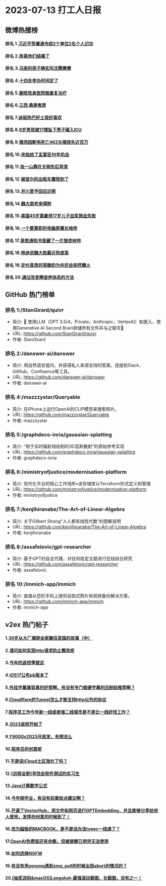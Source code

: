 # 2023-07-13 打工人日报


## 微博热搜榜

#### 排名 1.[习近平签署通令给2个单位2名个人记功](https://s.weibo.com/weibo?q=习近平签署通令给2个单位2名个人记功)
#### 排名 2.[恭喜他们结婚了](https://s.weibo.com/weibo?q=恭喜他们结婚了)
#### 排名 3.[马丽的孩子确实叫沈腾舅舅](https://s.weibo.com/weibo?q=马丽的孩子确实叫沈腾舅舅)
#### 排名 4.[十四冬举办时间定了](https://s.weibo.com/weibo?q=十四冬举办时间定了)
#### 排名 5.[鹿晗现身医院做康复治疗](https://s.weibo.com/weibo?q=鹿晗现身医院做康复治疗)
#### 排名 6.[江西 悬崖套房](https://s.weibo.com/weibo?q=江西悬崖套房)
#### 排名 7.[迪丽热巴好土我好喜欢](https://s.weibo.com/weibo?q=迪丽热巴好土我好喜欢)
#### 排名 8.[9岁男孩被17楼坠下男子砸入ICU](https://s.weibo.com/weibo?q=9岁男孩被17楼坠下男子砸入ICU)
#### 排名 9.[猪场因断电死亡462头猪损失近百万](https://s.weibo.com/weibo?q=猪场因断电死亡462头猪损失近百万)
#### 排名 10.[宋焰给了孟宴臣10年机会](https://s.weibo.com/weibo?q=宋焰给了孟宴臣10年机会)
#### 排名 11.[张一山靠在关晓彤后背哭](https://s.weibo.com/weibo?q=张一山靠在关晓彤后背哭)
#### 排名 12.[被首尔的出租车震惊到了](https://s.weibo.com/weibo?q=被首尔的出租车震惊到了)
#### 排名 13.[井川里予回应近照](https://s.weibo.com/weibo?q=井川里予回应近照)
#### 排名 14.[魏大勋老来得粉](https://s.weibo.com/weibo?q=魏大勋老来得粉)
#### 排名 15.[美国45岁富豪用17岁儿子血浆换血失败](https://s.weibo.com/weibo?q=美国45岁富豪用17岁儿子血浆换血失败)
#### 排名 16.[一个要离职的电脑屏幕长啥样](https://s.weibo.com/weibo?q=一个要离职的电脑屏幕长啥样)
#### 排名 17.[录取通知书里藏了一片银杏树林](https://s.weibo.com/weibo?q=录取通知书里藏了一片银杏树林)
#### 排名 18.[杨迪说魏大勋最近热度高](https://s.weibo.com/weibo?q=杨迪说魏大勋最近热度高)
#### 排名 19.[定价高昂的茉酸奶为何还会突然爆火](https://s.weibo.com/weibo?q=定价高昂的茉酸奶为何还会突然爆火)
#### 排名 20.[通过改变睡姿养体态的方法](https://s.weibo.com/weibo?q=通过改变睡姿养体态的方法)
## GitHub 热门榜单

### 排名 1:/StanGirard/quivr
- 简介: 🧠 使用LLM（GPT 3.5/4，Private，Anthropic，VertexAI）和嵌入，使用Generative AI Second Brain转储所有文件并与之聊天🧠
- URL: https://github.com/StanGirard/quivr
- 作者: StanGirard 

### 排名 2:/danswer-ai/danswer
- 简介: 用自然语言提问，并获得私人来源支持的答案。连接到Slack、GitHub、Confluence等工具。
- URL: https://github.com/danswer-ai/danswer
- 作者: danswer-ai 

### 排名 4:/mazzzystar/Queryable
- 简介: 在iPhone上运行OpenAI的CLIP模型来搜索照片。
- URL: https://github.com/mazzzystar/Queryable
- 作者: mazzzystar 

### 排名 5:/graphdeco-inria/gaussian-splatting
- 简介: “用于实时辐射场绘制的3D高斯散射”的原始参考实现
- URL: https://github.com/graphdeco-inria/gaussian-splatting
- 作者: graphdeco-inria 

### 排名 6:/ministryofjustice/modernisation-platform
- 简介: 现代化平台的核心工作场所•该存储库以Terraform形式定义和管理
- URL: https://github.com/ministryofjustice/modernisation-platform
- 作者: ministryofjustice 

### 排名 7:/kenjihiranabe/The-Art-of-Linear-Algebra
- 简介: 关于Gilbert Strang“人人都有线性代数”的图解说明
- URL: https://github.com/kenjihiranabe/The-Art-of-Linear-Algebra
- 作者: kenjihiranabe 

### 排名 8:/assafelovic/gpt-researcher
- 简介: 基于GPT的自主代理，对任何给定主题进行在线综合研究
- URL: https://github.com/assafelovic/gpt-researcher
- 作者: assafelovic 

### 排名 10:/immich-app/immich
- 简介: 直接从您的手机上提供自助式照片和视频备份解决方案。
- URL: https://github.com/immich-app/immich
- 作者: immich-app 

## v2ex 热门帖子

#### 1.[30岁从大厂裸辞全家搬往英国的故事（中）](https://www.v2ex.com/t/956323#reply43)
#### 2.[请问如何实现http请求防止篡改呢](https://www.v2ex.com/t/956327#reply22)
#### 3.[今年的返校季就这](https://www.v2ex.com/t/956339#reply13)
#### 4.[iOS17公布pb版本了](https://www.v2ex.com/t/956331#reply9)
#### 5.[外挂字幕兼容真的好烦啊，有没有专门做硬字幕的压制组推荐啊？](https://www.v2ex.com/t/956344#reply9)
#### 6.[Cloudflare的Tunnel怎么才能支持http以外的协议](https://www.v2ex.com/t/956326#reply7)
#### 7.[程序员工作今年新一线或者强二线城市是不是比一线好找工作？](https://www.v2ex.com/t/956328#reply7)
#### 8.[2023返校开始了](https://www.v2ex.com/t/956340#reply7)
#### 9.[Y9000x2023月底发，有想法么](https://www.v2ex.com/t/956342#reply7)
#### 10.[程序员的创意呢](https://www.v2ex.com/t/956325#reply6)
#### 11.[不是说iCloud土区涨价了吗？](https://www.v2ex.com/t/956334#reply6)
#### 12.[[远程全职]寻找会软件测试的实习生](https://www.v2ex.com/t/956329#reply5)
#### 13.[Java计算数学公式](https://www.v2ex.com/t/956347#reply5)
#### 14.[今年刚毕业，有没有前辈给点建议啊？](https://www.v2ex.com/t/956333#reply4)
#### 15.[开源了VectorHub，用文件和网页进行GPTEmbedding，并且能够分享给他人使用，发挥你创意的时候到了！](https://www.v2ex.com/t/956343#reply4)
#### 16.[改为磁吸的MACBOOK，是不是没办法typec一线通了？](https://www.v2ex.com/t/956337#reply3)
#### 17.[OpenAI免费版还有余额，但被提醒已用完无法使用](https://www.v2ex.com/t/956345#reply3)
#### 18.[如何选择NGFW](https://www.v2ex.com/t/956346#reply3)
#### 19.[有没有用zeromq遇到zmq_poll的时候出现abort的情况的？](https://www.v2ex.com/t/956350#reply2)
#### 20.[[抽奖送码&macOS]Longshot-最强滚动截图、长截图，没有之一！](https://www.v2ex.com/t/956351#reply2)

